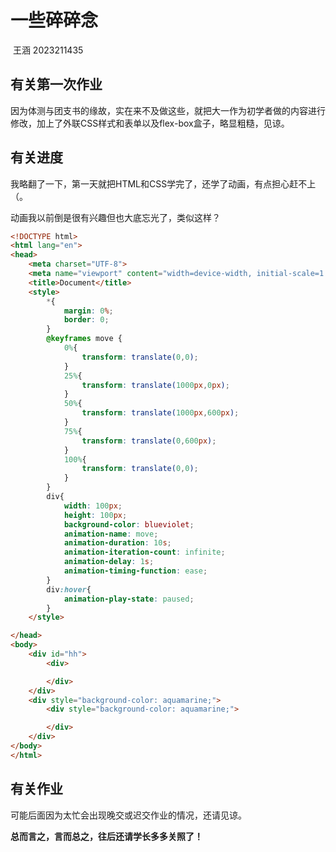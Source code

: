 # 一些碎碎念

​                                                                                                                                                                                         王涵    2023211435  

## 有关第一次作业 

因为体测与团支书的缘故，实在来不及做这些，就把大一作为初学者做的内容进行修改，加上了外联CSS样式和表单以及flex-box盒子，略显粗糙，见谅。

## 有关进度

我略翻了一下，第一天就把HTML和CSS学完了，还学了动画，有点担心赶不上（。

动画我以前倒是很有兴趣但也大底忘光了，类似这样？

```html
<!DOCTYPE html>
<html lang="en">
<head>
    <meta charset="UTF-8">
    <meta name="viewport" content="width=device-width, initial-scale=1.0">
    <title>Document</title>
    <style>
        *{
            margin: 0%;
            border: 0;
        }
        @keyframes move {
            0%{
                transform: translate(0,0);
            }
            25%{
                transform: translate(1000px,0px);
            }
            50%{
                transform: translate(1000px,600px);
            }
            75%{
                transform: translate(0,600px);
            }
            100%{
                transform: translate(0,0);
            }
        }
        div{
            width: 100px;
            height: 100px;
            background-color: blueviolet;
            animation-name: move;
            animation-duration: 10s;
            animation-iteration-count: infinite;
            animation-delay: 1s;
            animation-timing-function: ease;
        }
        div:hover{
            animation-play-state: paused;
        }
    </style>

</head>
<body>
    <div id="hh">
        <div>

        </div>
    </div>
    <div style="background-color: aquamarine;">
        <div style="background-color: aquamarine;">

        </div>
    </div>
</body>
</html>
```



## 有关作业

可能后面因为太忙会出现晚交或迟交作业的情况，还请见谅。

**总而言之，言而总之，往后还请学长多多关照了！**